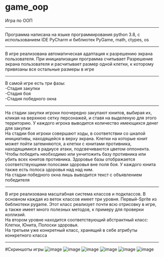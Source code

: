 # game_oop
Игра по ООП
____
Программа написана на языке программирования python 3.8, с использованием IDE PyCharm и библиотек PyGame, math, ctypes, os
____
В игре реализована автоматическая адаптация к разрешению экрана пользователя. При инициализации программа считывает Разрешение экрана пользователя и расчитывает размер одной клетки, к которому привязаны все остальные размеры в игре
____
В самой игре есть три фазы:  
-Стадия закупки  
-Стадия боя  
-Стадия победного окна  
____
На стадии закупки игроки поочередно закупают юнитов, выбирая их, кликая на верхнюю сетку персонажей, и ставя на выделеную для этого территорию. У каждого игрока выводится количество имеющихся денег для закупки  
На стадии боя игроки совершают ходы, в соответствии со шкалой инициативы, находящейся в верху экрана. Клетки на которые юнит может пойти затемняются, а клетки с юнитами противника, находящимися в радиусе атаки, подсвечиваются цветом оппонента.  
Чтобы победить необходимо или унчитожить базу противника или убить всех юнитов противника. Здоровье базы отображается соответствующими полосами здоровья вне поля боя. У каждого юнита также есть полоса здоровья над над ним.  
На стадии победного окна лишь выводится текст с объявлением победителя
____
В игре реализована масштабная система классов и подклассов. В основном каждая из веток классов имеет три уровня. Первый-Sprite из библиотеки pygame. Этот класс реализует почти всю отрисовку в игре, а также имеет много полезных методов, к примеру для проверки коллизий.  
На втором уровне находится соответствующий абстрактный класс: Клетки, Юнита, Полоски здоровья.  
На третьем уже конкретный класс, хранящий в себе атрибуты конкретного класса
____
#Скриншоты игры
![image](https://user-images.githubusercontent.com/44251572/147386190-b3a37772-810a-4c25-9356-c1196a87c358.png)
![image](https://user-images.githubusercontent.com/44251572/147386198-eaf41f13-c361-4933-ae96-f3ed2764150c.png)
![image](https://user-images.githubusercontent.com/44251572/147386205-4fa05800-ebe9-4332-986c-3ddf25ffba65.png)
![image](https://user-images.githubusercontent.com/44251572/147386209-fa3a5f6b-b27c-4210-9692-3103496b8eb0.png)
![image](https://user-images.githubusercontent.com/44251572/147386279-9e0bee56-dbe8-43af-a842-cc77bc88406f.png)
![image](https://user-images.githubusercontent.com/44251572/147386282-809ab077-5fd6-4016-a5f5-3d0b9f0c5e6d.png)
